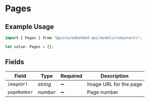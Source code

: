 # Pages

## Example Usage

```typescript
import { Pages } from "@gusto/embedded-api/models/components";

let value: Pages = {};
```

## Fields

| Field                  | Type                   | Required               | Description            |
| ---------------------- | ---------------------- | ---------------------- | ---------------------- |
| `imageUrl`             | *string*               | :heavy_minus_sign:     | Image URL for the page |
| `pageNumber`           | *number*               | :heavy_minus_sign:     | Page number            |